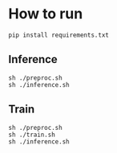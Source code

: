 # How to run

`pip install requirements.txt`

## Inference 

```
sh ./preproc.sh
sh ./inference.sh
```

## Train

```
sh ./preproc.sh
sh ./train.sh
sh ./inference.sh
```
